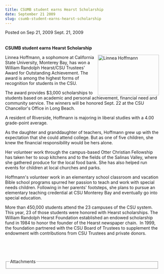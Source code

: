 ```yaml
---
title: CSUMB student earns Hearst Scholarship
date: September 21 2009
slug: csumb-student-earns-hearst-scholarship
---
```


 



<span class="date">Posted on Sep 21, 2009    </span>
Sept. 21, 2009<br>
<br>
<br>
<strong>CSUMB student earns Hearst Scholarship</strong>
<p><img alt="Linnea Hoffmann" height="133" src="https://news.csumb.edu/sites/default/files/65/igx_migrate/images/Hoffman_small.jpg" style="float:right" width="200">Linnea Hoffmann, a sophomore at
California State University, Monterey Bay, has won a William
Randolph Hearst/CSU Trustees&apos; Award for Outstanding Achievement.
The award is among the highest forms of recognition for students in
the CSU.</img></p>
<p>The award provides $3,000 scholarships to students based on
academic and personal achievement, financial need and community
service. The winners will be honored Sept. 22 at the CSU
Chancellor&apos;s Office in Long Beach.</p>
<p>A resident of Riverside, Hoffmann is majoring in liberal studies
with a 4.00 grade-point average.</p>
<p>As the daughter and granddaughter of teachers, Hoffmann grew up
with the expectation that she could attend college. But as one of
five children, she knew the financial responsibility would be hers
alone.</p>
<p>Her volunteer work through the campus-based Otter Christian
Fellowship has taken her to soup kitchens and to the fields of the
Salinas Valley, where she gathered produce for the local food bank.
She has also helped run events for children at local churches and
parks.</p>
<p>Hoffmann&apos;s volunteer work in an elementary school classroom and
vacation Bible school programs spurred her passion to teach and
work with special needs children. Following in her parents&apos;
footsteps, she plans to pursue an elementary teaching credential at
CSU Monterey Bay and eventually go into special education.</p>
<p>More than 450,000 students attend the 23 campuses of the CSU
system. This year, 23 of those students were honored with Hearst
scholarships. The William Randolph Hearst Foundation established an
endowed scholarship fund in 1984 to honor the founder of the Hearst
newspaper chain.&#xA0; In 1999, the foundation partnered with the
CSU Board of Trustees to supplement the endowment with
contributions from CSU Trustees and private donors.</p>
<p>&#xA0;</p>
<p>&#xA0;</p>
<fieldset class="fieldgroup group-attachments">
<legend>Attachments</legend>
<div class="field field-type-emvideo field-field-attach-video">
<div class="field-items">
<div class="field-item odd">
<div class="emvideo emvideo-video emvideo-"/>
</div>
</div>
</div>
</fieldset>
</br></br></br>




```
